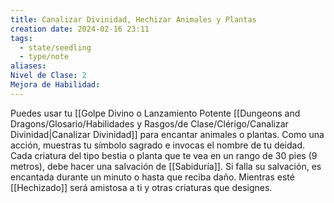 ```yaml
---
title: Canalizar Divinidad, Hechizar Animales y Plantas
creation date: 2024-02-16 23:11
tags:
  - state/seedling
  - type/note
aliases: 
Nivel de Clase: 2
Mejora de Habilidad:
---
```

Puedes usar tu [[Golpe Divino o Lanzamiento Potente [[Dungeons and Dragons/Glosario/Habilidades y Rasgos/de Clase/Clérigo/Canalizar Divinidad|Canalizar Divinidad]] para encantar animales o plantas. Como una acción, muestras tu símbolo sagrado e invocas el nombre de tu deidad. 
Cada criatura del tipo bestia o planta que te vea en un rango de 30 pies (9 metros), debe hacer una salvación de [[Sabiduría]]. Si falla su salvación, es encantada durante un minuto o hasta que reciba daño. Mientras esté [[Hechizado]] será amistosa a ti y otras criaturas que designes.

